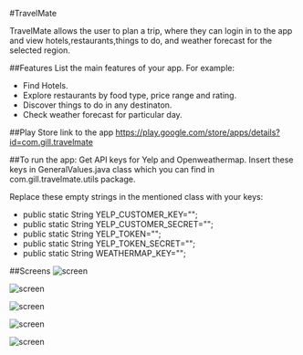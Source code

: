 #TravelMate

TravelMate allows the user to plan a trip, where they can login in to the app and view hotels,restaurants,things to do, and weather forecast for the selected region.

##Features
List the main features of your app. For example:
* Find Hotels.
* Explore restaurants by food type, price range and rating.
* Discover things to do in any destinaton.
* Check weather forecast for particular day.

##Play Store link to the app
https://play.google.com/store/apps/details?id=com.gill.travelmate

##To run the app:
Get API keys for Yelp and Openweathermap. Insert these keys in GeneralValues.java class which you can find in com.gill.travelmate.utils package.

Replace these empty strings in the mentioned class with your keys:

* public static String YELP_CUSTOMER_KEY="";
* public static String YELP_CUSTOMER_SECRET="";
* public static String YELP_TOKEN="";
* public static String YELP_TOKEN_SECRET="";
* public static String WEATHERMAP_KEY="";

##Screens
![screen](../master/art/destination.png)

![screen](../master/art/hotel.png)

![screen](../master/art/details.png)

![screen](../master/art/weather.png)

![screen](../master/art/filters.png)

 
 
